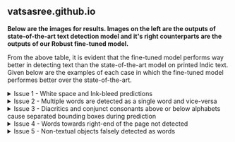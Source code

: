 ## vatsasree.github.io

**Below are the images for results. Images on the left are the outputs of state-of-the-art text detection model and it's right counterparts are the outputs of our Robust fine-tuned model.**

From the above table, it is evident that the fine-tuned model performs way better in detecting text than the state-of-the-art model on printed Indic text. Given below are the examples of each case in which the fine-tuned model performes better over the state-of-the-art. 


<details><summary>Issue 1 - White space and Ink-bleed predictions</summary>
<p>
![issue1](https://user-images.githubusercontent.com/99678758/211672387-27fce4dd-6c67-4e4d-a0ec-f747d3913b65.png)
</p>
</details>

<details><summary>Issue 2 - Multiple words are detected as a single word and vice-versa</summary>
<p>
![issue2](https://user-images.githubusercontent.com/99678758/211672389-cb761e91-9f50-4092-a03f-f12f42fe7ba5.png)
</p>
</details>

<details><summary>Issue 3 - Diacritics and conjunct consonants above or below alphabets cause separated bounding boxes during prediction </summary>
<p>
![issue3](https://user-images.githubusercontent.com/99678758/211672302-cb38cef1-9134-46ad-8ae8-d707fdd7b40d.png)
</p>
</details>

<details><summary>Issue 4 - Words towards right-end of the page not detected</summary>
<p>
![issue4](https://user-images.githubusercontent.com/99678758/211672325-f8f75b8a-6ee1-410c-a1eb-1975fd5a7a42.png)
</p>
</details>

<details><summary>Issue 5 - Non-textual objects falsely detected as words</summary>
<p>
![issue5](https://user-images.githubusercontent.com/99678758/211672344-26e52675-8f20-4443-af5b-d8d03d26c462.png)
</p>
</details>







